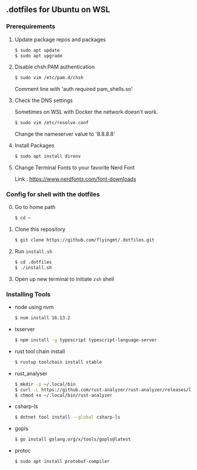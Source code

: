 ## .dotfiles for Ubuntu on WSL

### Prerequirements

1. Update package repos and packages

    ```bash
    $ sudo apt update
    $ sudo apt upgrade
    ```

2. Disable chsh:PAM authentication

    ```bash
    $ sudo vim /etc/pam.d/chsh
    ```

    Comment line with 'auth required pam_shells.so'

3. Check the DNS settings

    Sometimes on WSL with Docker the network doesn't work.

    ```bash
    $ sudo vim /etc/resolve.conf
    ```
    
    Change the nameserver value to '8.8.8.8'

4. Install Packages

    ```bash
    $ sudo apt install direnv
    ```

5. Change Terminal Fonts to your favorite Nerd Font

    Link : https://www.nerdfonts.com/font-downloads

### Config for shell with the dotfiles

0. Go to home path

    ```bash
    $ cd ~
    ```

1. Clone this repository

    ```bash
    $ git clone https://github.com/flyingmt/.dotfiles.git
    ```

2. Run `install.sh`

    ```bash
    $ cd .dotfiles
    $ ./install.sh
    ```

3. Open up new terminal to initiate `zsh` shell


### Installing Tools 

- node using nvm
    
    ```bash
    $ nvm install 16.13.2
    ```

- tsserver
    ```bash
    $ npm install -g typescript typescript-language-server
    ```

- rust tool chain install
    ```bash
    $ rustup toolchain install stable
    ```

- rust_analyser
    
    ```bash
    $ mkdir -p ~/.local/bin
    $ curl -L https://github.com/rust-analyzer/rust-analyzer/releases/latest/download/rust-analyzer-x86_64-unknown-linux-gnu.gz | gunzip -c - > ~/.local/bin/rust-analyzer
    $ chmod +x ~/.local/bin/rust-analyzer
    ```

- csharp-ls

    ```bash
    $ dotnet tool install --global csharp-ls
    ```

- gopls

    ```bash
    $ go install golang.org/x/tools/gopls@latest
    ```
  
- protoc

    ```bash
    $ sudo apt install protobuf-compiler
    ```

